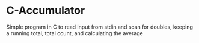 # C-Accumulator
Simple program in C to read input from stdin and scan for doubles, keeping a running total, total count, and calculating the average
